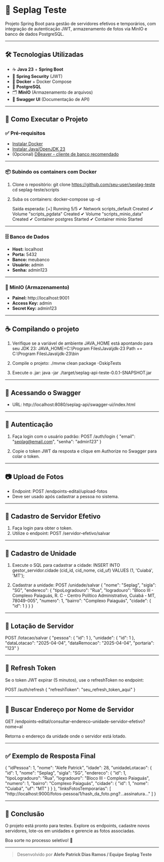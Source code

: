 # 📘 Seplag Teste

Projeto Spring Boot para gestão de servidores efetivos e temporários, com integração de autenticação JWT, armazenamento de fotos via MinIO e banco de dados PostgreSQL.

---

## 🛠 Tecnologias Utilizadas

- ☕ **Java 23** + **Spring Boot**
- 🔐 **Spring Security** (JWT)
- 🐳 **Docker** + Docker Compose
- 🐘 **PostgreSQL**
- 🗂 **MinIO** (Armazenamento de arquivos)
- 🧪 **Swagger UI** (Documentação de API)

---

## 🚀 Como Executar o Projeto

### ✅ Pré-requisitos

- [Instalar Docker](https://www.docker.com)
- [Instalar Java/OpenJDK 23](https://www.oracle.com/br/java/technologies/downloads/#java23)
- (Opcional) [DBeaver - cliente de banco recomendado](https://dbeaver.io)

---

### 📦 Subindo os containers com Docker

1. Clone o repositório:
   git clone https://github.com/seu-user/seplag-teste
   cd seplag-teste/scripts

2. Suba os containers:
   docker-compose up -d

   Saída esperada:
   [+] Running 5/5
    ✔ Network scripts_default      Created
    ✔ Volume "scripts_pgdata"      Created
    ✔ Volume "scripts_minio_data"  Created
    ✔ Container postgres           Started
    ✔ Container minio              Started

---

### 🗄 Banco de Dados

- **Host:** localhost
- **Porta:** 5432
- **Banco:** meubanco
- **Usuário:** admin
- **Senha:** admin123

---

### 🧱 MinIO (Armazenamento)

- **Painel:** http://localhost:9001
- **Access Key:** admin
- **Secret Key:** admin123

---

## ☕ Compilando o projeto

1. Verifique se a variável de ambiente JAVA_HOME está apontando para seu JDK 23:
   JAVA_HOME=C:\Program Files\Java\jdk-23
   Path += C:\Program Files\Java\jdk-23\bin

2. Compile o projeto:
   ./mvnw clean package -DskipTests

3. Execute o .jar:
   java -jar ./target/seplag-api-teste-0.0.1-SNAPSHOT.jar

---

## 🧪 Acessando o Swagger

- URL: http://localhost:8080/seplag-api/swagger-ui/index.html

---

## 🔐 Autenticação

1. Faça login com o usuário padrão:
   POST /auth/login
   {
     "email": "seplag@email.com",
     "senha": "admin123"
   }

2. Copie o token JWT da resposta e clique em Authorize no Swagger para colar o token.

---

## 📷 Upload de Fotos

- Endpoint: POST /endpoints-edital/upload-fotos
- Deve ser usado após cadastrar a pessoa no sistema.

---

## 🧑 Cadastro de Servidor Efetivo

1. Faça login para obter o token.
2. Utilize o endpoint:
   POST /servidor-efetivo/salvar

---

## 🏢 Cadastro de Unidade

1. Execute o SQL para cadastrar a cidade:
   INSERT INTO gestor_servidor.cidade (cid_id, cid_nome, cid_uf) VALUES (1, 'Cuiabá', 'MT');

2. Cadastrar a unidade:
   POST /unidade/salvar
   {
     "nome": "Seplag",
     "sigla": "SG",
     "endereco": {
       "tipoLogradouro": "Rua",
       "logradouro": "Bloco III - Complexo Paiaguás, R. C - Centro Político Administrativo, Cuiabá - MT, 78049-005",
       "numero": 1,
       "bairro": "Complexo Paiaguás",
       "cidade": { "id": 1 }
     }
   }

---

## 🧍 Lotação de Servidor

POST /lotacao/salvar
{
  "pessoa": { "id": 1 },
  "unidade": { "id": 1 },
  "dataLotacao": "2025-04-04",
  "dataRemocao": "2025-04-04",
  "portaria": "123"
}

---

## 🔄 Refresh Token

Se o token JWT expirar (5 minutos), use o refreshToken no endpoint:

POST /auth/refresh
{
  "refreshToken": "seu_refresh_token_aqui"
}

---

## 🔎 Buscar Endereço por Nome de Servidor

GET /endpoints-edital/consultar-endereco-unidade-servidor-efetivo?nome=al

Retorna o endereço da unidade onde o servidor está lotado.

---

## ✅ Exemplo de Resposta Final

{
  "idPessoa": 1,
  "nome": "Alefe Patrick",
  "idade": 28,
  "unidadeLotacao": {
    "id": 1,
    "nome": "Seplag",
    "sigla": "SG",
    "endereco": {
      "id": 1,
      "tipoLogradouro": "Rua",
      "logradouro": "Bloco III - Complexo Paiaguás",
      "numero": 1,
      "bairro": "Complexo Paiaguás",
      "cidade": {
        "id": 1,
        "nome": "Cuiabá",
        "uf": "MT"
      }
    }
  },
  "linksFotosTemporarias": [
    "http://localhost:9000/fotos-pessoa/1/hash_da_foto.png?...assinatura..."
  ]
}

---

## 👏 Conclusão

O projeto está pronto para testes. Explore os endpoints, cadastre novos servidores, lote-os em unidades e gerencie as fotos associadas.

Boa sorte no processo seletivo! 🚀

---

> Desenvolvido por **Alefe Patrick Dias Ramos / Equipe Seplag Teste**
